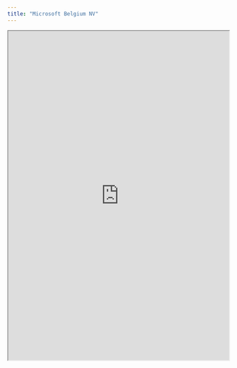 ```yaml
---
title: "Microsoft Belgium NV"
---
```



<iframe height="750" width="100%" src="https://ewelton.github.io/ktest/wiki.html#Microsoft%20Belgium%20NV"></iframe>
